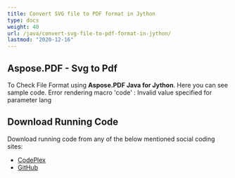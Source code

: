 ```yaml
---
title: Convert SVG file to PDF format in Jython
type: docs
weight: 40
url: /java/convert-svg-file-to-pdf-format-in-jython/
lastmod: "2020-12-16"
---
```



## Aspose.PDF - Svg to Pdf
To Check File Format using **Aspose.PDF Java for Jython**. Here you can see sample code.
Error rendering macro 'code' : Invalid value specified for parameter lang

## Download Running Code
Download running code from any of the below mentioned social coding sites:

- [CodePlex](https://asposepdfjavajython.codeplex.com/releases)
- [GitHub](https://github.com/aspose-pdf/Aspose.PDF-for-Java/releases)
